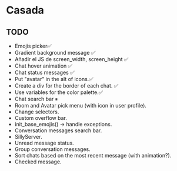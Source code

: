 # Casada
 
## TODO
- Emojis picker✅
- Gradient background message ✅
- Añadir el JS de screen_width, screen_height ✅
- Chat hover animation ✅
- Chat status messages ✅
- Put "avatar" in the alt of icons.✅
- Create a div for the border of each chat. ✅
- Use variables for the color palette.✅
- Chat search bar ⏸
- Room and Avatar pick menu (with icon in user profile).
- Change selectors.
- Custom overflow bar.
- init_base_emojis() -> handle exceptions.
- Conversation messages search bar.
- SillyServer.
- Unread message status.
- Group conversation messages.
- Sort chats based on the most recent message (with animation?).
- Checked message.